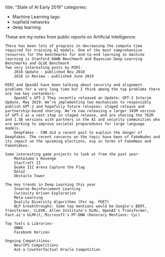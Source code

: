 title: "State of AI Early 2019"
categories:
  - Machine Learning
tags:
  - hopfield networks
  - deep learning


These are my notes from public reports on Artificial Intelligence:

    There has been lots of progress in decreasing the compute time required for training AI models. One of the most comprehensive resources for the benchmarks for end-to-end learning in machine learning is Stanford DAWN Benchmark and Bayesian Deep Learning Benchmarks and GLUE Benchmark
    Two very interesting posts by MIRI-
        2018 Update - published Nov 2018
        2018 in Review - published June 2019
         
    MIRI and OpenAI have been talking about security and alignment problems for a very long time but I think among the top problems there are two key contendors-
        OpenAI's GPT-2 They recently released an Update: GPT-2 Interim Update, May 2019: We’re implementing two mechanisms to responsibly publish GPT-2 and hopefully future releases: staged release and partnership-based sharing. We’re now releasing a larger 345M version of GPT-2 as a next step in staged release, and are sharing the 762M and 1.5B versions with partners in the AI and security communities who are working to improve societal preparedness for large language models.
        DeepFakes - CNN did a recent post to explain the danger of DeepFakes. The recent concerns on the topic have been of FakeNudes and its impact on the upcoming elections, esp in terms of FakeNews and FakeVideos.
         
    Some interesting game projects to look at from the past year-
        Montezuma's Revenge
        StarCraft II
        Quake III Arena Capture the Flag
        Dota2
        Obstacle Tower
         
    The key trends in Deep Learning this year
        Inverse Reinforcement Learning
        Curiosity Driven Exploration
        Meta-Learning
        Quality Diversity Algorithms (For eg. POET)
        NLP breakthroughs: Some top mentions would be Google's BERT, Transformer, CLEVR, Allen Institute's ELMo, OpenAI's Transformer, Fast.ai's ULMFit, Microsoft's MT-DNN (Honorary Mentions: Cyc)
         
    Top Tools & Libraries-
        ONNX
        Facebook Horizon
         
    Ongoing Competitions:
        NeurIPS Competitions
        Ask a Counterfactual Oracle Competition